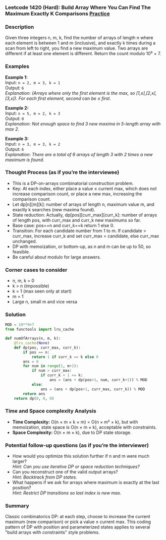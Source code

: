 ### Leetcode 1420 (Hard): Build Array Where You Can Find The Maximum Exactly K Comparisons [Practice](https://leetcode.com/problems/build-array-where-you-can-find-the-maximum-exactly-k-comparisons)

### Description  
Given three integers n, m, k, find the number of arrays of length n where each element is between 1 and m (inclusive), and exactly k times during a scan from left to right, you find a new maximum value. Two arrays are different if at least one element is different. Return the count modulo 10⁹ + 7.

### Examples  
**Example 1:**  
Input: `n = 2, m = 3, k = 1`  
Output: `6`  
*Explanation: (Arrays where only the first element is the max, so [1,x],[2,x],[3,x]). For each first element, second can be ≤ first.*

**Example 2:**  
Input: `n = 5, m = 2, k = 3`  
Output: `0`  
*Explanation: Not enough space to find 3 new maxima in 5-length array with max 2.*

**Example 3:**  
Input: `n = 3, m = 3, k = 2`  
Output: `6`  
*Explanation: There are a total of 6 arrays of length 3 with 2 times a new maximum is found.*


### Thought Process (as if you’re the interviewee)  
- This is a DP-on-arrays combinatorial construction problem. 
- Key: At each index, either place a value ≤ current max, which does not increase comparison count, or place a new max, increasing the comparison count.
- Let dp[n][m][k]: number of arrays of length n, maximum value m, and exactly k searches (new maxima found).
- State reduction: Actually, dp[pos][curr_max][curr_k]: number of arrays of length pos, with curr_max and curr_k new maximums so far.
- Base case: pos==n and curr_k==k return 1 else 0.
- Transition: For each candidate number from 1 to m. If candidate > curr_max, increase curr_k and set curr_max = candidate, else curr_max unchanged.
- DP with memoization, or bottom-up, as n and m can be up to 50, so feasible.
- Be careful about modulo for large answers.

### Corner cases to consider  
- n, m, k = 0
- k > n (impossible)
- k = 1 (max seen only at start)
- m = 1
- Large n, small m and vice versa

### Solution

```python
MOD = 10**9+7
from functools import lru_cache

def numOfArrays(n, m, k):
    @lru_cache(None)
    def dp(pos, curr_max, curr_k):
        if pos == n:
            return 1 if curr_k == k else 0
        ans = 0
        for num in range(1, m+1):
            if num > curr_max:
                if curr_k + 1 <= k:
                    ans = (ans + dp(pos+1, num, curr_k+1)) % MOD
            else:
                ans = (ans + dp(pos+1, curr_max, curr_k)) % MOD
        return ans
    return dp(0, 0, 0)
```

### Time and Space complexity Analysis  
- **Time Complexity:** O(n × m × k × m) = O(n × m² × k), but with memoization, state space is O(n × m × k), acceptable with constraints.
- **Space Complexity:** O(n × m × k), due to DP state storage.

### Potential follow-up questions (as if you’re the interviewer)  
- How would you optimize this solution further if n and m were much larger?  
  *Hint: Can you use iterative DP or space reduction techniques?*
- Can you reconstruct one of the valid output arrays?  
  *Hint: Backtrack from DP states.*
- What happens if we ask for arrays where maximum is exactly at the last position?  
  *Hint: Restrict DP transitions so last index is new max.*

### Summary
Classic combinatorics DP: at each step, choose to increase the current maximum (new comparison) or pick a value ≤ current max. This coding pattern of DP with position and parameterized states applies to several "build arrays with constraints" style problems.